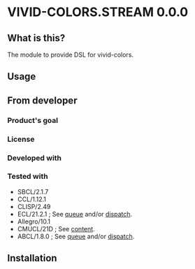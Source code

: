 # VIVID-COLORS.STREAM 0.0.0
## What is this?
The module to provide DSL for vivid-colors.

## Usage

## From developer

### Product's goal

### License

### Developed with

### Tested with
* SBCL/2.1.7
* CCL/1.12.1
* CLISP/2.49
* ECL/21.2.1 ; See [queue](../queue/README.md) and/or [dispatch](../dispatch/README.md).
* Allegro/10.1
* CMUCL/21D ; See [content](../content/README.md).
* ABCL/1.8.0 ; See [queue](../queue/README.md) and/or [dispatch](../dispatch/README.md).

## Installation

